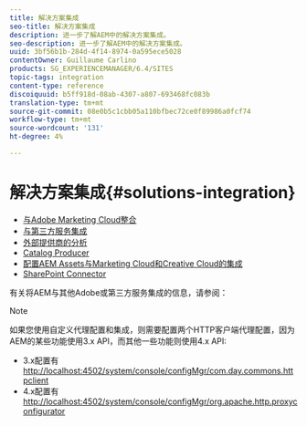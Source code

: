 ```yaml
---
title: 解决方案集成
seo-title: 解决方案集成
description: 进一步了解AEM中的解决方案集成。
seo-description: 进一步了解AEM中的解决方案集成。
uuid: 3bf56b1b-284d-4f14-8974-0a595ece5028
contentOwner: Guillaume Carlino
products: SG_EXPERIENCEMANAGER/6.4/SITES
topic-tags: integration
content-type: reference
discoiquuid: b5ff918d-08ab-4307-a807-693468fc083b
translation-type: tm+mt
source-git-commit: 08e0b5c1cbb05a110bfbec72ce0f89986a0fcf74
workflow-type: tm+mt
source-wordcount: '131'
ht-degree: 4%

---
```



# 解决方案集成{#solutions-integration}

* [与Adobe Marketing Cloud整合](/help/sites-administering/marketing-cloud.md)
* [与第三方服务集成](/help/sites-administering/third-party-services.md)
* [外部提供商的分析](/help/sites-administering/external-providers.md)
* [Catalog Producer](/help/sites-administering/catalog-producer.md)
* [配置AEM Assets与Marketing Cloud和Creative Cloud的集成](/help/sites-administering/configure-assets-cc-integration.md)
* [SharePoint Connector](/help/sites-administering/sharepoint-connector.md)

有关将AEM与其他Adobe或第三方服务集成的信息，请参阅：

>[!NOTE]
>
>如果您使用自定义代理配置和集成，则需要配置两个HTTP客户端代理配置，因为AEM的某些功能使用3.x API，而其他一些功能则使用4.x API:
>
>* 3.x配置有[http://localhost:4502/system/console/configMgr/com.day.commons.httpclient](http://localhost:4502/system/console/configMgr/com.day.commons.httpclient)
>* 4.x配置有[http://localhost:4502/system/console/configMgr/org.apache.http.proxyconfigurator](http://localhost:4502/system/console/configMgr/org.apache.http.proxyconfigurator)
>



